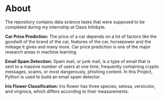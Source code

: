# **About**


The repository contains data science tasks that were supposed to be completed during my internship at Oasis Infobyte.

**Car Price Prediction:** The price of a car depends on a lot of factors like the goodwill of the brand of the car, features of the car, horsepower and the mileage it gives and many more. Car price prediction is one of the major research areas in machine learning.

**Email Spam Detection:**  Spam mail, or junk mail, is a type of email that is sent to a massive number of users at one time, frequently containing cryptic messages, scams, or most dangerously, phishing content. In this Project, Python is used to build an email spam detector.

**Iris Flower Classification:** Iris flower has three species; setosa, versicolor, and virginica, which differs according to their measurements.
